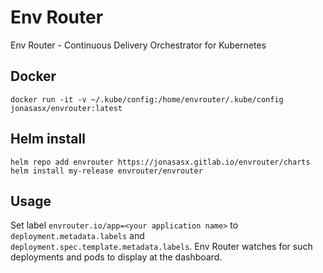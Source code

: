 # Env Router

Env Router - Continuous Delivery Orchestrator for Kubernetes

## Docker

    docker run -it -v ~/.kube/config:/home/envrouter/.kube/config jonasasx/envrouter:latest

## Helm install

    helm repo add envrouter https://jonasasx.gitlab.io/envrouter/charts
    helm install my-release envrouter/envrouter

## Usage

Set label `envrouter.io/app=<your application name>` to `deployment.metadata.labels` and
`deployment.spec.template.metadata.labels`. Env Router watches for such deployments and pods to display
at the dashboard.
